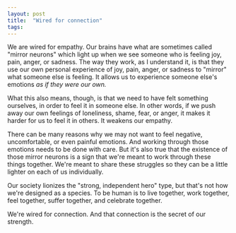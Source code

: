 ```yaml
---
layout: post
title:  "Wired for connection"
tags: 
---
```


We are wired for empathy. Our brains have what are sometimes called "mirror neurons" which light up when we see someone who is feeling joy, pain, anger, or sadness. The way they work, as I understand it, is that they use our own personal experience of joy, pain, anger, or sadness to "mirror" what someone else is feeling. It allows us to experience someone else's emotions *as if they were our own.*

What this also means, though, is that we need to have felt something ourselves, in order to feel it in someone else. In other words, if we push away our own feelings of loneliness, shame, fear, or anger, it makes it harder for us to feel it in others. It weakens our empathy.

There can be many reasons why we may not want to feel negative, uncomfortable, or even painful emotions. And working through those emotions needs to be done with care. But it's also true that the existence of those mirror neurons is a sign that we're meant to work through these things together. We're meant to share these struggles so they can be a little lighter on each of us individually.

Our society lionizes the "strong, independent hero" type, but that's not how we're designed as a species. To be human is to live together, work together, feel together, suffer together, and celebrate together.

We're wired for connection. And that connection is the secret of our strength.